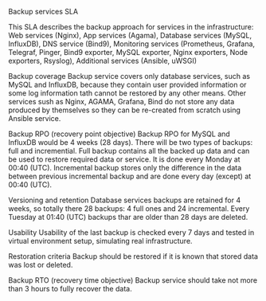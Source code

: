 Backup services SLA


This SLA describes the backup approach for services in the infrastructure:
Web services (Nginx), App services (Agama), Database services (MySQL, InfluxDB),
DNS service (Bind9), Monitoring services (Prometheus, Grafana, Telegraf, Pinger, Bind9 exporter, MySQL exporter, Nginx exporters, Node exporters, Rsyslog), Additional services (Ansible, uWSGI)


Backup coverage
Backup service covers only database services, such as MySQL and InfluxDB, because they contain user provided information or some log information tath cannot be restored by any other means. Other services sush as Nginx, AGAMA, Grafana, Bind do not store any data produced by themselves so they can be re-created from scratch using Ansible service.


Backup RPO (recovery point objective)
Backup RPO for MySQL and InfluxDB would be 4 weeks (28 days). There will be two types of backups: full and incremential. Full backup contains all the backed up data and can be used to restore required data or service. It is done every Monday at 00:40 (UTC). 
Incremental backup stores only the difference in the data between previous incremental backup and are done every day (except) at 00:40 (UTC).


Versioning and retention
Database services backups are retained for 4 weeks, so totally there 28 backups: 4 full ones and 24 incremental. Every Tuesday at 01:40 (UTC) backups thar are older than 28 days are deleted.


Usability
Usability of the last backup is checked every 7 days and tested in  virtual environment setup, simulating real infrastructure.


Restoration criteria
Backup should be restored if it is known that stored data was lost or deleted.


Backup RTO (recovery time objective)
Backup service should take not more than 3 hours to fully recover the data.  
